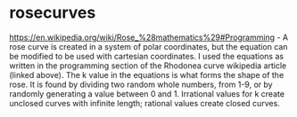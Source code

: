 # rosecurves
https://en.wikipedia.org/wiki/Rose_%28mathematics%29#Programming - A rose curve is created in a system of polar coordinates, but the equation can be modified to be used with cartesian coordinates. I used the equations as written in the programming section of the Rhodonea curve wikipedia article (linked above). The k value in the equations is what forms the shape of the rose. It is found by dividing two random whole numbers, from 1-9, or by randomly generating a value between 0 and 1. Irrational values for k create unclosed curves with infinite length; rational values create closed curves.
